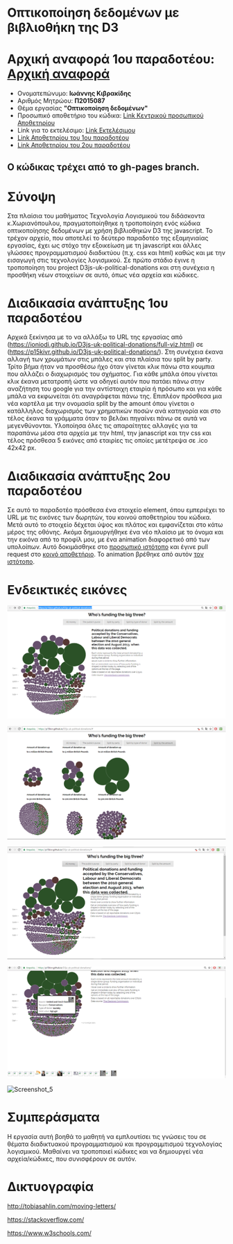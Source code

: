 # Οπτικοποίηση δεδομένων με βιβλιοθήκη της D3

# Αρχική αναφορά 1ου παραδοτέου: [Αρχική αναφορά](https://github.com/p15kivr/sw/blob/master/projects/2015087/README.md)

*  Ονοματεπώνυμο: **Ιωάννης Κιβρακίδης**
*  Αριθμός Μητρώου: **Π2015087**
*  Θέμα εργασίας **"Οπτικοποίηση δεδομένων"**
*  Προσωπικό αποθετήριο του κώδικα: [Link Κεντρικού προσωπικού Αποθετηρίου](https://github.com/p15kivr/D3js-uk-political-donations/tree/gh-pages)
*  Link για το εκτελέσιμο: [Link Εκτελέσιμου](https://p15kivr.github.io/D3js-uk-political-donations/)
*  [Link Αποθετηρίου του 1ου παραδοτέου](https://github.com/p15kivr/D3js-uk-political-donations/tree/paradoteo1)
*  [Link Αποθετηρίου του 2ου παραδοτέου](https://github.com/p15kivr/D3js-uk-political-donations/tree/paradoteo2)


## Ο κώδικας τρέχει από το gh-pages branch.

# Σύνοψη

Στα πλαίσια του μαθήματος Τεχνολογία Λογισμικού του διδάσκοντα κ.Χωριανόπουλου, πραγματοποίηθηκε η τροποποίηση ενός κώδικα οπτικοποίησης δεδομένων με χρήση βιβλιοθηκών D3 της javascript. Το τρέχον αρχείο, που αποτελεί τo δεύτερο παραδοτέο της εξαμηνιαίας εργασίας, έχει ως στόχο την εξοικείωση με τη javascript και άλλες γλώσσες προγραμματισμού διαδικτύου (π.χ. css και html) καθώς και με την εισαγωγή στις τεχνολογίες λογισμικού. Σε πρώτο στάδιο έγινε η τροποποίηση του project D3js-uk-political-donations και στη συνέχεια η προσθήκη νέων στοιχείων σε αυτό, όπως νέα αρχεία και κώδικες.

# Διαδικασία ανάπτυξης 1ου παραδοτέου

Αρχικά ξεκίνησα με το να αλλάξω το URL της εργασίας από (https://ioniodi.github.io/D3js-uk-political-donations/full-viz.html) σε
(https://p15kivr.github.io/D3js-uk-political-donations/). Στη συνέχεια έκανα αλλαγή των χρωμάτων στις μπάλες και στα πλαίσια του split by party. Τρίτο βήμα ήταν να προσθέσω ήχο όταν γίνεται κλικ πάνω στα κουμπια που αλλάζει ο διαχωρισμός του σχήματος. Για κάθε μπάλα όπου γίνεται κλικ έκανα μετατροπή ώστε να οδηγεί αυτόν που πατάει πάνω στην αναζήτηση του google για την αντίστοιχη εταιρία ή πρόσωπο και για κάθε μπάλα να εκφωνείται ότι αναγράφεται πάνω της. Επιπλέον πρόσθεσα μια νέα καρτέλα με την ονομασία split by the amount όπου γίνεται ο κατάλληλος διαχωρισμός των χρηματικών ποσών ανά κατηγορία και στο τέλος έκανα τα γράμματα όταν το βελάκι πηγαίνει πάνω σε αυτά να μεγενθύνονται. Υλοποίησα όλες τις απαραίτητες αλλαγές για τα παραπάνω μέσα στα αρχεία με την html, την janascript και την css και τέλος πρόσθεσα 5 εικόνες από εταιρίες τις οποίες μετέτρεψα σε .ico 42x42 px.

# Διαδικασία ανάπτυξης 2ου παραδοτέου

Σε αυτό το παραδοτέο πρόσθεσα ένα στοιχείο element, όπου εμπεριέχει το URL με τις εικόνες των δωρητών, του κοινού αποθετηρίου του κώδικα. Μετά αυτό το στοιχείο δέχεται ύψος και πλάτος και εμφανίζεται στο κάτω μέρος της οθόνης. Ακόμα δημιουργήθηκε ένα νέο πλαίσιο με το όνομα και την εικόνα από το προφίλ μου, με ένα animation διαφορετικό από των υπολοίπων. Αυτό δοκιμάσθηκε στο [προσωπικό ιστότοπο](https://p15kivr.github.io/D3js-uk-political-donations/participants/) και έγινε pull request στο [κοινό αποθετήριο](https://ioniodi.github.io/D3js-uk-political-donations/participants/). Το animation βρέθηκε από αυτόν [τον ιστότοπο](http://tobiasahlin.com/moving-letters/).

# Ενδεικτικές εικόνες

![Screenshot_1](Screenshot_4.png)

![Screenshot_2](Screenshot_5.png)

![Screenshot_3](Screenshot_6.png)

![Screenshot_4](Screenshot_7.png)

![Screenshot_5](Screenshot_8.png)

# Συμπεράσματα

Η εργασία αυτή βοηθά το μαθητή να εμπλουτίσει τις γνώσεις του σε θέματα διαδικτυακού προγραμματισμού και προγραμμτισμού τεχνολογίας λογισμικού. Μαθαίνει να τροποποιεί κώδικες και να δημιουργεί νέα αρχεία/κώδικες, που συνισφέρουν σε αυτόν.

# Δικτυογραφία

http://tobiasahlin.com/moving-letters/

https://stackoverflow.com/

https://www.w3schools.com/
